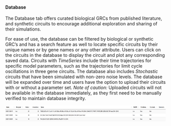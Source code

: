 
     
#### Database

The Database tab offers curated biological GRCs from published literature, 
and synthetic circuits to encourage additional exploration and sharing of their simulations. 

For ease of use, the database can be filtered by biological or synthetic GRC’s 
and has a search feature as well to locate specific circuits by their unique 
names or by gene names or any other attribute. Users can click on the circuits 
in the database to display the circuit and plot any corresponding saved data. 
Circuits with *TimeSeries* include their time trajectories for specific model 
parameters, such as the trajectories for limit cycle oscillations in three 
gene circuits. The database also includes *Stochastic* circuits that have been 
simulated with non-zero noise levels. The database will be expanded over time 
and users have the option to upload their circuits with or without a parameter 
set. *Note of caution:* Uploaded circuits will not be available in the database 
immediately, as they first need to be manually verified to maintain database integrity.


<img src="images/database_1.png"
     style="display: block;
  margin-left: auto;
  margin-right: auto; width:100%; height:50px" />
  
